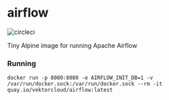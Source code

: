 # airflow

![circleci][circleci]

Tiny Alpine image for running Apache Airflow

### Running

    docker run -p 8080:8080 -e AIRFLOW_INIT_DB=1 -v /var/run/docker.sock:/var/run/docker.sock --rm -it quay.io/vektorcloud/airflow:latest


[circleci]: https://img.shields.io/circleci/build/gh/vektorcloud/airflow?color=1dd6c9&logo=CircleCI&logoColor=1dd6c9&style=for-the-badge "airflow"
